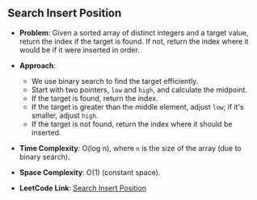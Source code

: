 ## Search Insert Position

- **Problem**: Given a sorted array of distinct integers and a target value, return the index if the target is found. If not, return the index where it would be if it were inserted in order.
  
- **Approach**: 
  - We use binary search to find the target efficiently. 
  - Start with two pointers, `low` and `high`, and calculate the midpoint.
  - If the target is found, return the index.
  - If the target is greater than the middle element, adjust `low`; if it's smaller, adjust `high`.
  - If the target is not found, return the index where it should be inserted.
  
- **Time Complexity**: O(log n), where `n` is the size of the array (due to binary search).
  
- **Space Complexity**: O(1) (constant space).
  
- **LeetCode Link**: [Search Insert Position](https://leetcode.com/problems/search-insert-position/)
